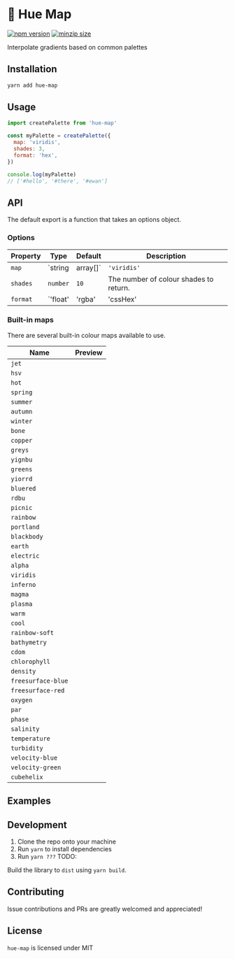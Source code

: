 # 🎨 Hue Map

[![npm version](https://img.shields.io/npm/v/hue-map)](https://www.npmjs.com/package/hue-map)
[![minzip size](https://img.shields.io/bundlephobia/minzip/hue-map)](https://bundlephobia.com/package/hue-map)

Interpolate gradients based on common palettes

## Installation

```bash
yarn add hue-map
```

## Usage

```js
import createPalette from 'hue-map'

const myPalette = createPalette({
  map: 'viridis',
  shades: 3,
  format: 'hex',
})

console.log(myPalette)
// ['#hello', '#there', '#ewan']
```

## API

The default export is a function that takes an options object.

### Options

| Property | Type | Default | Description |
| -------- | ---- | ------- | ----------- |
| `map` | `string | array[]` | `'viridis'` | The colour map to use, see below for a list of built-in colour maps. You can also provide a custom colour map. |
| `shades` | `number` | `10` | The number of colour shades to return. |
| `format` | `'float' | 'rgba' | 'cssHex' | 'cssRGBA'` | The format of the returned colours. E.g. `float` for `[0.96, 0.61, 0, 1]`, `rgba` for `[247, 158, 0, 1]`, `cssHex` for `'#F79E00'`, and `cssRGBA` for `'rgba(247, 158, 0, 1)'`. |

### Built-in maps

There are several built-in colour maps available to use.

| Name | Preview |
| ---- | ------- |
| `jet` |
| `hsv` |
| `hot` |
| `spring` |
| `summer` |
| `autumn` |
| `winter` |
| `bone` |
| `copper` |
| `greys` |
| `yignbu` |
| `greens` |
| `yiorrd` |
| `bluered` |
| `rdbu` |
| `picnic` |
| `rainbow` |
| `portland` |
| `blackbody` |
| `earth` |
| `electric` |
| `alpha` |
| `viridis` |
| `inferno` |
| `magma` |
| `plasma` |
| `warm` |
| `cool` |
| `rainbow-soft` |
| `bathymetry` |
| `cdom` |
| `chlorophyll` |
| `density` |
| `freesurface-blue` |
| `freesurface-red` |
| `oxygen` |
| `par` |
| `phase` |
| `salinity` |
| `temperature` |
| `turbidity` |
| `velocity-blue` |
| `velocity-green` |
| `cubehelix` |

## Examples

## Development

1. Clone the repo onto your machine
2. Run `yarn` to install dependencies
3. Run `yarn ???` TODO:

Build the library to `dist` using `yarn build`.

## Contributing

Issue contributions and PRs are greatly welcomed and appreciated!

## License

`hue-map` is licensed under MIT
